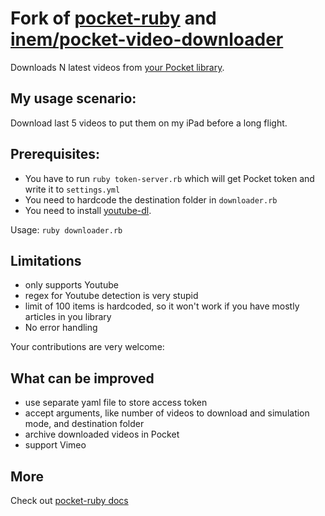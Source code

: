 Fork of [pocket-ruby](https://github.com/turadg/pocket-ruby) and [inem/pocket-video-downloader](https://gitlab.com/inem/pocket-video-downloader)
===========

Downloads N latest videos from [your Pocket library](https://getpocket.com/a/queue/).

## My usage scenario:
Download last 5 videos to put them on my iPad before a long flight.

## Prerequisites:

- You have to run `ruby token-server.rb` which will get Pocket token and write it to `settings.yml`
- You need to hardcode the destination folder in `downloader.rb`
- You need to install [youtube-dl](https://github.com/rg3/youtube-dl).

Usage: `ruby downloader.rb`


## Limitations
- only supports Youtube
- regex for Youtube detection is very stupid
- limit of 100 items is hardcoded, so it won't work if you have mostly articles in you library
- No error handling

Your contributions are very welcome:

## What can be improved
- use separate yaml file to store access token
- accept arguments, like number of videos to download and simulation mode, and destination folder
- archive downloaded videos in Pocket
- support Vimeo

## More

Check out [pocket-ruby docs](https://github.com/turadg/pocket-ruby)
